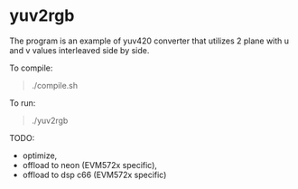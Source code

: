 # yuv2rgb

The program is an example of  yuv420 converter that utilizes 2 plane 
with u and v values interleaved side by side. 

To compile:

> ./compile.sh

To run:

> ./yuv2rgb

TODO:

- optimize,
- offload to neon (EVM572x specific),
- offload to dsp c66 (EVM572x specific)
